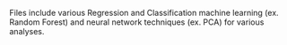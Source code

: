 Files include various Regression and Classification machine learning (ex. Random Forest) and neural network techniques (ex. PCA) for various analyses.
